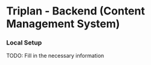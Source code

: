 # Triplan - Backend (Content Management System)

### Local Setup

TODO: Fill in the necessary information

